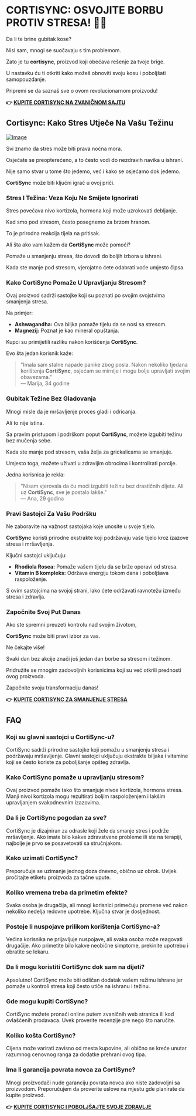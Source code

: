 # CORTISYNC: OSVOJITE BORBU PROTIV STRESA! 💪✨

Da li te brine gubitak kose? 

Nisi sam, mnogi se suočavaju s tim problemom. 

Zato je tu **cortisync**, proizvod koji obećava rešenje za tvoje brige. 

U nastavku ću ti otkriti kako možeš obnoviti svoju kosu i poboljšati samopouzdanje. 

Pripremi se da saznaš sve o ovom revolucionarnom proizvodu!



**👉 [KUPITE CORTISYNC NA ZVANIČNOM SAJTU](https://gchaffi.com/Zr7RmtQh)**

## Cortisync: Kako Stres Utječe Na Vašu Težinu

[![Image](https://www2.sellhealth.com/239/cortisync_4_1a.jpg)](https://gchaffi.com/Zr7RmtQh)

Svi znamo da stres može biti prava noćna mora.

Osjećate se preopterećeno, a to često vodi do nezdravih navika u ishrani.

Nije samo stvar u tome što jedemo, već i kako se osjećamo dok jedemo.

**CortiSync** može biti ključni igrač u ovoj priči.

### Stres I Težina: Veza Koju Ne Smijete Ignorirati

Stres povećava nivo kortizola, hormona koji može uzrokovati debljanje. 

Kad smo pod stresom, često posegnemo za brzom hranom.

To je prirodna reakcija tijela na pritisak.

Ali šta ako vam kažem da **CortiSync** može pomoći?

Pomaže u smanjenju stresa, što dovodi do boljih izbora u ishrani. 

Kada ste manje pod stresom, vjerojatno ćete odabrati voće umjesto čipsa. 

### Kako CortiSync Pomaže U Upravljanju Stresom?

Ovaj proizvod sadrži sastojke koji su poznati po svojim svojstvima smanjenja stresa. 

Na primjer:

- **Ashwagandha:** Ova biljka pomaže tijelu da se nosi sa stresom.
- **Magnezij:** Poznat je kao mineral opuštanja.
  
Kupci su primijetili razliku nakon korišćenja **CortiSync**. 

Evo šta jedan korisnik kaže:

> "Imala sam stalne napade panike zbog posla. Nakon nekoliko tjedana korištenja **CortiSync**, osjećam se mirnije i mogu bolje upravljati svojim obavezama."  
> — Marija, 34 godine

### Gubitak Težine Bez Gladovanja

Mnogi misle da je mršavljenje proces gladi i odricanja. 

Ali to nije istina.

Sa pravim pristupom i podrškom poput **CortiSync**, možete izgubiti težinu bez mučenja sebe.

Kada ste manje pod stresom, vaša želja za grickalicama se smanjuje.

Umjesto toga, možete uživati u zdravijim obrocima i kontrolirati porcije.

Jedna korisnica je rekla:

> "Nisam vjerovala da ću moći izgubiti težinu bez drastičnih dijeta. Ali uz **CortiSync**, sve je postalo lakše."  
> — Ana, 29 godina

### Pravi Sastojci Za Vašu Podršku

Ne zaboravite na važnost sastojaka koje unosite u svoje tijelo. 

**CortiSync** koristi prirodne ekstrakte koji podržavaju vaše tijelo kroz izazove stresa i mršavljenja.

Ključni sastojci uključuju:

- **Rhodiola Rosea:** Pomaže vašem tijelu da se brže oporavi od stresa.
- **Vitamin B kompleks:** Održava energiju tokom dana i poboljšava raspoloženje.

S ovim sastojcima na svojoj strani, lako ćete održavati ravnotežu između stresa i zdravlja.

### Započnite Svoj Put Danas

Ako ste spremni preuzeti kontrolu nad svojim životom,

**CortiSync** može biti pravi izbor za vas. 

Ne čekajte više!

Svaki dan bez akcije znači još jedan dan borbe sa stresom i težinom.

Pridružite se mnogim zadovoljnih korisnicima koji su već otkrili prednosti ovog proizvoda. 

Započnite svoju transformaciju danas!



**👉 [KUPITE CORTISYNC ZA SMANJENJE STRESA](https://gchaffi.com/Zr7RmtQh)**

## FAQ

### Koji su glavni sastojci u CortiSync-u?  
CortiSync sadrži prirodne sastojke koji pomažu u smanjenju stresa i podržavaju mršavljenje. Glavni sastojci uključuju ekstrakte biljaka i vitamine koji se često koriste za poboljšanje opšteg zdravlja.

### Kako CortiSync pomaže u upravljanju stresom?  
Ovaj proizvod pomaže tako što smanjuje nivoe kortizola, hormona stresa. Manji nivoi kortizola mogu rezultirati boljim raspoloženjem i lakšim upravljanjem svakodnevnim izazovima.

### Da li je CortiSync pogodan za sve?  
CortiSync je dizajniran za odrasle koji žele da smanje stres i podrže mršavljenje. Ako imate bilo kakve zdravstvene probleme ili ste na terapiji, najbolje je prvo se posavetovati sa stručnjakom.

### Kako uzimati CortiSync?  
Preporučuje se uzimanje jednog doza dnevno, obično uz obrok. Uvijek pročitajte etiketu proizvoda za tačne upute.

### Koliko vremena treba da primetim efekte?  
Svaka osoba je drugačija, ali mnogi korisnici primećuju promene već nakon nekoliko nedelja redovne upotrebe. Ključna stvar je dosljednost.

### Postoje li nuspojave prilikom korištenja CortiSync-a?  
Većina korisnika ne prijavljuje nuspojave, ali svaka osoba može reagovati drugačije. Ako primetite bilo kakve neobične simptome, prekinite upotrebu i obratite se lekaru.

### Da li mogu koristiti CortiSync dok sam na dijeti?  
Apsolutno! CortiSync može biti odličan dodatak vašem režimu ishrane jer pomaže u kontroli stresa koji često utiče na ishranu i težinu.

### Gde mogu kupiti CortiSync?  
CortiSync možete pronaći online putem zvaničnih web stranica ili kod ovlašćenih prodavaca. Uvek proverite recenzije pre nego što naručite.

### Koliko košta CortiSync?  
Cijena može varirati zavisno od mesta kupovine, ali obično se kreće unutar razumnog cenovnog ranga za dodatke prehrani ovog tipa.

### Ima li garancija povrata novca za CortiSync?  
Mnogi proizvođači nude garanciju povrata novca ako niste zadovoljni sa proizvodom. Preporučujem da proverite uslove na mjestu gde planirate da kupite proizvod.



**👉 [KUPITE CORTISYNC I POBOLJŠAJTE SVOJE ZDRAVLJE](https://gchaffi.com/Zr7RmtQh)**